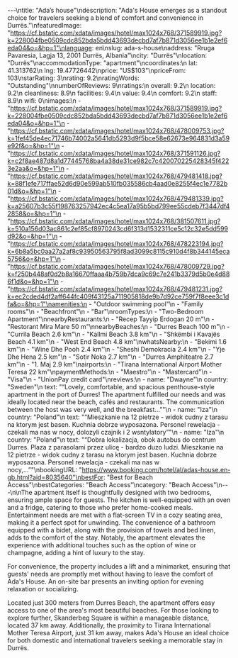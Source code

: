 ---\ntitle: "Ada’s house"\ndescription: "Ada's House emerges as a standout choice for travelers seeking a blend of comfort and convenience in Durrës."\nfeaturedImage: "https://cf.bstatic.com/xdata/images/hotel/max1024x768/371589919.jpg?k=228004fbe0509cdc852bda5bdd43693decbd7af7b871d3056ee1b1e2ef6eda04&o=&hp=1"\nlanguage: en\nslug: ada-s-house\naddress: "Rruga Pavaresia, Lagja 13, 2001 Durrës, Albania"\ncity: "Durrës"\nlocation: "Durrës"\naccommodationType: "apartment"\ncoordinates:\n  lat: 41.313762\n  lng: 19.47726442\nprice: "US$103"\npriceFrom: 103\nstarRating: 3\nrating: 9.2\nratingWords: "Outstanding"\nnumberOfReviews: 9\nratings:\n  overall: 9.2\n  location: 9.2\n  cleanliness: 8.9\n  facilities: 9.4\n  value: 9.4\n  comfort: 9.2\n  staff: 8.9\n  wifi: 0\nimages:\n  - "https://cf.bstatic.com/xdata/images/hotel/max1024x768/371589919.jpg?k=228004fbe0509cdc852bda5bdd43693decbd7af7b871d3056ee1b1e2ef6eda04&o=&hp=1"\n  - "https://cf.bstatic.com/xdata/images/hotel/max1024x768/478009753.jpg?k=1fef45de4ec71746b74002a5641db5293d9f5bce58e62673e964831d3a59e92f&o=&hp=1"\n  - "https://cf.bstatic.com/xdata/images/hotel/max1024x768/371591126.jpg?k=c2f8ae487d8a1d77445768ba4a38de31ce982c7c420070225428345f4223e2aa&o=&hp=1"\n  - "https://cf.bstatic.com/xdata/images/hotel/max1024x768/479481418.jpg?k=88f1efe717ffae52d6d90e599ab510fb035586cb4aad0e8255f4ec1e7782b01d&o=&hp=1"\n  - "https://cf.bstatic.com/xdata/images/hotel/max1024x768/479481339.jpg?k=a25607b3c55f198763257942ec4c5ea17a95b5bd799ee55cdeb7f3447df42858&o=&hp=1"\n  - "https://cf.bstatic.com/xdata/images/hotel/max1024x768/381507611.jpg?k=510a156d03ac861c2ef85cf8970243cd6f313d1532311ce5c12c32e5dd599d92&o=&hp=1"\n  - "https://cf.bstatic.com/xdata/images/hotel/max1024x768/478223194.jpg?k=6b8a5bc0aa27a2af8c93950563795f8ad3099c8115c910d4f8b344145eca5756&o=&hp=1"\n  - "https://cf.bstatic.com/xdata/images/hotel/max1024x768/478009729.jpg?k=f250b448af0d2b8a16670ffaaa4b759b7dca9c69c7e241b3379d5b0e4d886f1d&o=&hp=1"\n  - "https://cf.bstatic.com/xdata/images/hotel/max1024x768/479481231.jpg?k=ec2cded4df2aff644fc409f43125a711905818de9b7d92ce759f7f8eee3c1dfa&o=&hp=1"\namenities:\n  - "Outdoor swimming pool"\n  - "Family rooms"\n  - "Beachfront"\n  - "Bar"\nroomTypes:\n  - "Two-Bedroom Apartment"\nnearbyRestaurants:\n  - "Recep Tayyip Erdogan 20 m"\n  - "Restorant Mira Mare 50 m"\nnearbyBeaches:\n  - "Durres Beach 100 m"\n  - "Currila Beach 2.6 km"\n  - "Kallmi Beach 3.8 km"\n  - "Shkëmbi i Kavajës Beach 4.1 km"\n  - "West End Beach 4.8 km"\nwhatsNearby:\n  - "Bekimi 1.6 km"\n  - "Wine Dhe Pooh 2.4 km"\n  - "Sheshi Demokracia 2.4 km"\n  - "Yje Dhe Hena 2.5 km"\n  - "Sotir Noka 2.7 km"\n  - "Durres Amphiteatre 2.7 km"\n  - "1. Maj 2.9 km"\nairports:\n  - "Tirana International Airport Mother Teresa 22 km"\npaymentMethods:\n  - "Maestro"\n  - "Mastercard"\n  - "Visa"\n  - "UnionPay credit card"\nreviews:\n  - name: "Dwayne"\n    country: "Sweden"\n    text: "“Lovely, comfortable, and spacious penthouse-style apartment in the port of Durres! The apartment fulfilled our needs and was ideally located near the beach, cafés and restaurants. The communication between the host was very well, and the breakfast...”"\n  - name: "Iza"\n    country: "Poland"\n    text: "“Mieszkanie na 12 pietrze - widok cudny z tarasu na ktorym jest basen. Kuchnia dobrze wyposazona. Personel rewelacja - czekali ma nas w nocy, dolozyli czajnik i 2 wsntylatory”"\n  - name: "Iza"\n    country: "Poland"\n    text: "“Dobra lokalizacja, obok autobus do centrum Durres. Plaza z parasolami przez ulicę - bardzo duzo ludzi. Mieszkanie na 12 pietrze - widok cudny z tarasu na ktorym jest basen. Kuchnia dobrze wyposazona. Personel rewelacja - czekali ma nas w nocy,...”"\nbookingURL: "https://www.booking.com/hotel/al/adas-house.en-gb.html?aid=8035640"\nbestFor: "Best for Beach Access"\nbestCategories: "Beach Access"\ncategory: "Beach Access"\n---\n\nThe apartment itself is thoughtfully designed with two bedrooms, ensuring ample space for guests. The kitchen is well-equipped with an oven and a fridge, catering to those who prefer home-cooked meals. Entertainment needs are met with a flat-screen TV in a cozy seating area, making it a perfect spot for unwinding. The convenience of a bathroom equipped with a bidet, along with the provision of towels and bed linen, adds to the comfort of the stay. Notably, the apartment elevates the experience with additional touches such as the option of wine or champagne, adding a hint of luxury to the stay.

For convenience, the property includes a lift and a minimarket, ensuring that guests' needs are promptly met without having to leave the comfort of Ada's House. An on-site bar presents an inviting option for evening relaxation or socializing.

Located just 300 meters from Durres Beach, the apartment offers easy access to one of the area's most beautiful beaches. For those looking to explore further, Skanderbeg Square is within a manageable distance, located 37 km away. Additionally, the proximity to Tirana International Mother Teresa Airport, just 31 km away, makes Ada's House an ideal choice for both domestic and international travelers seeking a memorable stay in Durrës.